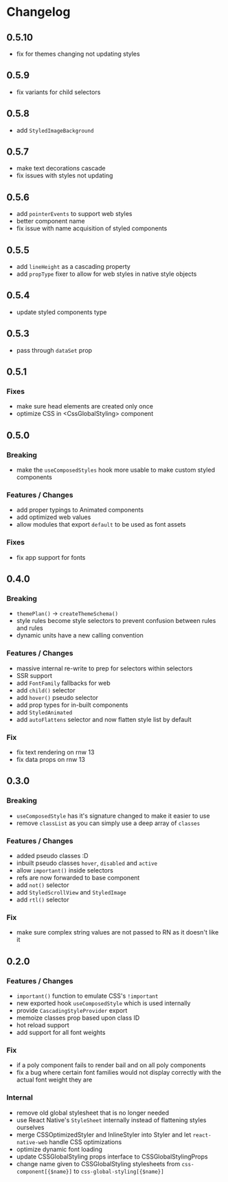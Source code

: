 # Changelog

## 0.5.10

- fix for themes changing not updating styles

## 0.5.9

- fix variants for child selectors

## 0.5.8

- add `StyledImageBackground`

## 0.5.7

- make text decorations cascade
- fix issues with styles not updating

## 0.5.6

- add `pointerEvents` to support web styles
- better component name
- fix issue with name acquisition of styled components

## 0.5.5

- add `lineHeight` as a cascading property
- add `propType` fixer to allow for web styles in native style objects

## 0.5.4

- update styled components type

## 0.5.3

- pass through `dataSet` prop

## 0.5.1

### Fixes

- make sure head elements are created only once
- optimize CSS in \<CssGlobalStyling> component

## 0.5.0

### Breaking

- make the `useComposedStyles` hook more usable to make custom styled components

### Features / Changes

- add proper typings to Animated components
- add optimized web values
- allow modules that export `default` to be used as font assets

### Fixes

- fix app support for fonts

## 0.4.0

### Breaking

- `themePlan()` -> `createThemeSchema()`
- style rules become style selectors to prevent confusion between rules and rules
- dynamic units have a new calling convention

### Features / Changes

- massive internal re-write to prep for selectors within selectors
- SSR support
- add `FontFamily` fallbacks for web
- add `child()` selector
- add `hover()` pseudo selector
- add prop types for in-built components
- add `StyledAnimated`
- add `autoFlattens` selector and now flatten style list by default

### Fix

- fix text rendering on rnw 13
- fix data props on rnw 13

## 0.3.0

### Breaking

- `useComposedStyle` has it's signature changed to make it easier to use
- remove `classList` as you can simply use a deep array of `classes`

### Features / Changes

- added pseudo classes :D
- inbuilt pseudo classes `hover`, `disabled` and `active`
- allow `important()` inside selectors
- refs are now forwarded to base component
- add `not()` selector
- add `StyledScrollView` and `StyledImage`
- add `rtl()` selector

### Fix

- make sure complex string values are not passed to RN as it doesn't like it

## 0.2.0

### Features / Changes

- `important()` function to emulate CSS's `!important`
- new exported hook `useComposedStyle` which is used internally
- provide `CascadingStyleProvider` export
- memoize classes prop based upon class ID
- hot reload support
- add support for all font weights

### Fix

- if a poly component fails to render bail and on all poly components
- fix a bug where certain font families would not display correctly with the actual font weight they are

### Internal

- remove old global stylesheet that is no longer needed
- use React Native's `StyleSheet` internally instead of flattening styles ourselves
- merge CSSOptimizedStyler and InlineStyler into Styler and let `react-native-web` handle CSS optimizations
- optimize dynamic font loading
- update CSSGlobalStyling props interface to CSSGlobalStylingProps
- change name given to CSSGlobalStyling stylesheets from `css-component[{$name}]` to `css-global-styling[{$name}]`
